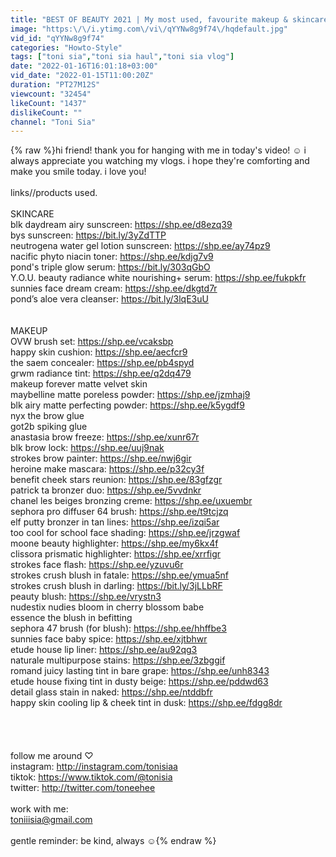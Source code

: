 ```yaml
---
title: "BEST OF BEAUTY 2021 | My most used, favourite makeup & skincare products! 😍"
image: "https:\/\/i.ytimg.com\/vi\/qYYNw8g9f74\/hqdefault.jpg"
vid_id: "qYYNw8g9f74"
categories: "Howto-Style"
tags: ["toni sia","toni sia haul","toni sia vlog"]
date: "2022-01-16T16:01:18+03:00"
vid_date: "2022-01-15T11:00:20Z"
duration: "PT27M12S"
viewcount: "32454"
likeCount: "1437"
dislikeCount: ""
channel: "Toni Sia"
---
```

{% raw %}hi friend! thank you for hanging with me in today's video! ☺  i always appreciate you watching my vlogs. i hope they're comforting and make you smile today. i love you!<br /><br />links//products used.<br /><br />SKINCARE<br />blk daydream airy sunscreen: <a rel="nofollow" target="blank" href="https://shp.ee/d8ezq39">https://shp.ee/d8ezq39</a><br />bys sunscreen: <a rel="nofollow" target="blank" href="https://bit.ly/3yZdTTP">https://bit.ly/3yZdTTP</a><br />neutrogena water gel lotion sunscreen: <a rel="nofollow" target="blank" href="https://shp.ee/ay74pz9">https://shp.ee/ay74pz9</a><br />nacific phyto niacin toner: <a rel="nofollow" target="blank" href="https://shp.ee/kdjg7v9">https://shp.ee/kdjg7v9</a><br />pond's triple glow serum: <a rel="nofollow" target="blank" href="https://bit.ly/303qGbO">https://bit.ly/303qGbO</a><br />Y.O.U. beauty radiance white nourishing+ serum: <a rel="nofollow" target="blank" href="https://shp.ee/fukpkfr">https://shp.ee/fukpkfr</a><br />sunnies face dream cream: <a rel="nofollow" target="blank" href="https://shp.ee/dkgtd7r">https://shp.ee/dkgtd7r</a><br />pond’s aloe vera cleanser: <a rel="nofollow" target="blank" href="https://bit.ly/3lqE3uU">https://bit.ly/3lqE3uU</a><br /><br /><br />MAKEUP<br />OVW brush set: <a rel="nofollow" target="blank" href="https://shp.ee/vcaksbp">https://shp.ee/vcaksbp</a><br />happy skin cushion: <a rel="nofollow" target="blank" href="https://shp.ee/aecfcr9">https://shp.ee/aecfcr9</a><br />the saem concealer: <a rel="nofollow" target="blank" href="https://shp.ee/pb4spyd">https://shp.ee/pb4spyd</a><br />grwm radiance tint: <a rel="nofollow" target="blank" href="https://shp.ee/q2dq479">https://shp.ee/q2dq479</a><br />makeup forever matte velvet skin<br />maybelline matte poreless powder: <a rel="nofollow" target="blank" href="https://shp.ee/jzmhaj9">https://shp.ee/jzmhaj9</a><br />blk airy matte perfecting powder: <a rel="nofollow" target="blank" href="https://shp.ee/k5ygdf9">https://shp.ee/k5ygdf9</a><br />nyx the brow glue<br />got2b spiking glue<br />anastasia brow freeze: <a rel="nofollow" target="blank" href="https://shp.ee/xunr67r">https://shp.ee/xunr67r</a><br />blk brow lock: <a rel="nofollow" target="blank" href="https://shp.ee/uuj9nak">https://shp.ee/uuj9nak</a><br />strokes brow painter: <a rel="nofollow" target="blank" href="https://shp.ee/nwj6gir">https://shp.ee/nwj6gir</a><br />heroine make mascara: <a rel="nofollow" target="blank" href="https://shp.ee/p32cy3f">https://shp.ee/p32cy3f</a><br />benefit cheek stars reunion: <a rel="nofollow" target="blank" href="https://shp.ee/83gfzgr">https://shp.ee/83gfzgr</a><br />patrick ta bronzer duo: <a rel="nofollow" target="blank" href="https://shp.ee/5vvdnkr">https://shp.ee/5vvdnkr</a><br />chanel les beiges bronzing creme: <a rel="nofollow" target="blank" href="https://shp.ee/uxuembr">https://shp.ee/uxuembr</a><br />sephora pro diffuser 64 brush: <a rel="nofollow" target="blank" href="https://shp.ee/t9tcjzq">https://shp.ee/t9tcjzq</a><br />elf putty bronzer in tan lines: <a rel="nofollow" target="blank" href="https://shp.ee/izqi5ar">https://shp.ee/izqi5ar</a><br />too cool for school face shading: <a rel="nofollow" target="blank" href="https://shp.ee/jrzgwaf">https://shp.ee/jrzgwaf</a><br />moone beauty highlighter: <a rel="nofollow" target="blank" href="https://shp.ee/my6kx4f">https://shp.ee/my6kx4f</a><br />clissora prismatic highlighter: <a rel="nofollow" target="blank" href="https://shp.ee/xrrfigr">https://shp.ee/xrrfigr</a><br />strokes face flash: <a rel="nofollow" target="blank" href="https://shp.ee/yzuvu6r">https://shp.ee/yzuvu6r</a><br />strokes crush blush in fatale: <a rel="nofollow" target="blank" href="https://shp.ee/ymua5nf">https://shp.ee/ymua5nf</a><br />strokes crush blush in darling: <a rel="nofollow" target="blank" href="https://bit.ly/3jLLbRF">https://bit.ly/3jLLbRF</a><br />peauty blush: <a rel="nofollow" target="blank" href="https://shp.ee/vrystn3">https://shp.ee/vrystn3</a><br />nudestix nudies bloom in cherry blossom babe<br />essence the blush in befitting<br />sephora 47 brush (for blush): <a rel="nofollow" target="blank" href="https://shp.ee/hhffbe3">https://shp.ee/hhffbe3</a><br />sunnies face baby spice: <a rel="nofollow" target="blank" href="https://shp.ee/xjtbhwr">https://shp.ee/xjtbhwr</a><br />etude house lip liner: <a rel="nofollow" target="blank" href="https://shp.ee/au92qg3">https://shp.ee/au92qg3</a><br />naturale multipurpose stains: <a rel="nofollow" target="blank" href="https://shp.ee/3zbggif">https://shp.ee/3zbggif</a><br />romand juicy lasting tint in bare grape: <a rel="nofollow" target="blank" href="https://shp.ee/unh8343">https://shp.ee/unh8343</a><br />etude house fixing tint in dusty beige: <a rel="nofollow" target="blank" href="https://shp.ee/pddwd63">https://shp.ee/pddwd63</a><br />detail glass stain in naked: <a rel="nofollow" target="blank" href="https://shp.ee/ntddbfr">https://shp.ee/ntddbfr</a><br />happy skin cooling lip &amp; cheek tint in dusk: <a rel="nofollow" target="blank" href="https://shp.ee/fdgg8dr">https://shp.ee/fdgg8dr</a><br /><br /><br /><br /><br />follow me around ♡<br />instagram: <a rel="nofollow" target="blank" href="http://instagram.com/tonisiaa">http://instagram.com/tonisiaa</a><br />tiktok: <a rel="nofollow" target="blank" href="https://www.tiktok.com/@tonisia">https://www.tiktok.com/@tonisia</a><br />twitter: <a rel="nofollow" target="blank" href="http://twitter.com/toneehee">http://twitter.com/toneehee</a><br /><br />work with me:<br />toniiisia@gmail.com<br /><br />gentle reminder: be kind, always ☺{% endraw %}
